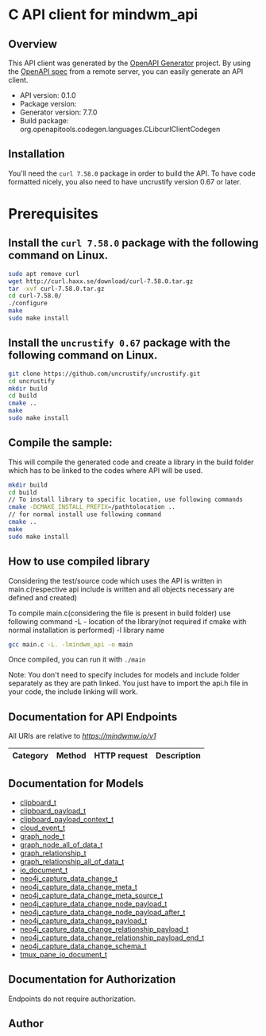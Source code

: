 # C API client for mindwm_api

## Overview
This API client was generated by the [OpenAPI Generator](https://openapi-generator.tech) project. By using the [OpenAPI spec](https://openapis.org) from a remote server, you can easily generate an API client.

- API version: 0.1.0
- Package version: 
- Generator version: 7.7.0
- Build package: org.openapitools.codegen.languages.CLibcurlClientCodegen

## Installation
You'll need the `curl 7.58.0` package in order to build the API. To have code formatted nicely, you also need to have uncrustify version 0.67 or later.

# Prerequisites

## Install the `curl 7.58.0` package with the following command on Linux.
```bash
sudo apt remove curl
wget http://curl.haxx.se/download/curl-7.58.0.tar.gz
tar -xvf curl-7.58.0.tar.gz
cd curl-7.58.0/
./configure
make
sudo make install
```
## Install the `uncrustify 0.67` package with the following command on Linux.
```bash
git clone https://github.com/uncrustify/uncrustify.git
cd uncrustify
mkdir build
cd build
cmake ..
make
sudo make install
```

## Compile the sample:
This will compile the generated code and create a library in the build folder which has to be linked to the codes where API will be used.
```bash
mkdir build
cd build
// To install library to specific location, use following commands
cmake -DCMAKE_INSTALL_PREFIX=/pathtolocation ..
// for normal install use following command
cmake ..
make
sudo make install
```
## How to use compiled library
Considering the test/source code which uses the API is written in main.c(respective api include is written and all objects necessary are defined and created)

To compile main.c(considering the file is present in build folder) use following command
-L - location of the library(not required if cmake with normal installation is performed)
-l library name
```bash
gcc main.c -L. -lmindwm_api -o main
```
Once compiled, you can run it with ``` ./main ```

Note: You don't need to specify includes for models and include folder separately as they are path linked. You just have to import the api.h file in your code, the include linking will work.

## Documentation for API Endpoints

All URIs are relative to *https://mindwmw.io/v1*

Category | Method | HTTP request | Description
------------ | ------------- | ------------- | -------------


## Documentation for Models

 - [clipboard_t](docs/clipboard.md)
 - [clipboard_payload_t](docs/clipboard_payload.md)
 - [clipboard_payload_context_t](docs/clipboard_payload_context.md)
 - [cloud_event_t](docs/cloud_event.md)
 - [graph_node_t](docs/graph_node.md)
 - [graph_node_all_of_data_t](docs/graph_node_all_of_data.md)
 - [graph_relationship_t](docs/graph_relationship.md)
 - [graph_relationship_all_of_data_t](docs/graph_relationship_all_of_data.md)
 - [io_document_t](docs/io_document.md)
 - [neo4j_capture_data_change_t](docs/neo4j_capture_data_change.md)
 - [neo4j_capture_data_change_meta_t](docs/neo4j_capture_data_change_meta.md)
 - [neo4j_capture_data_change_meta_source_t](docs/neo4j_capture_data_change_meta_source.md)
 - [neo4j_capture_data_change_node_payload_t](docs/neo4j_capture_data_change_node_payload.md)
 - [neo4j_capture_data_change_node_payload_after_t](docs/neo4j_capture_data_change_node_payload_after.md)
 - [neo4j_capture_data_change_payload_t](docs/neo4j_capture_data_change_payload.md)
 - [neo4j_capture_data_change_relationship_payload_t](docs/neo4j_capture_data_change_relationship_payload.md)
 - [neo4j_capture_data_change_relationship_payload_end_t](docs/neo4j_capture_data_change_relationship_payload_end.md)
 - [neo4j_capture_data_change_schema_t](docs/neo4j_capture_data_change_schema.md)
 - [tmux_pane_io_document_t](docs/tmux_pane_io_document.md)


## Documentation for Authorization

Endpoints do not require authorization.


## Author



